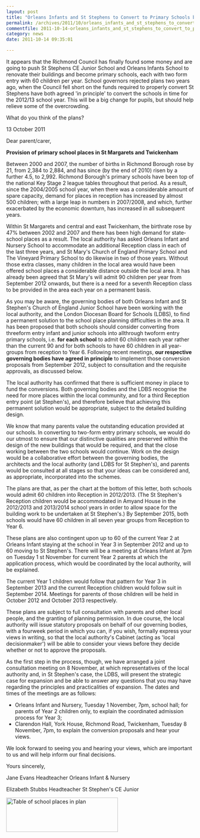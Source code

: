 ```yaml
---
layout: post
title: "Orleans Infants and St Stephens to Convert to Primary Schools by September 2012"
permalink: /archives/2011/10/orleans_infants_and_st_stephens_to_convert_to_prim.html
commentfile: 2011-10-14-orleans_infants_and_st_stephens_to_convert_to_prim
category: news
date: 2011-10-14 09:35:01

---
```


It appears that the Richmond Council has finally found some money and are going to push St Stephens CE Junior School and Orleans Infants School to renovate their buildings and become primary schools, each with two form entry with 60 children per year. School governors rejected plans two years ago, when the Council fell short on the funds required to properly convert St Stephens have both agreed 'in principle' to convert the schools in time for the 2012/13 school year. This will be a big change for pupils, but should help relieve some of the overcrowding.

What do you think of the plans?

<div markdown="1" class="letter">
13 October 2011

Dear parent/carer,

**Provision of primary school places in St Margarets and Twickenham**

Between 2000 and 2007, the number of births in Richmond Borough rose by 21, from 2,384 to 2,884, and has since (by the end of 2010) risen by a further 4.5, to 2,992. Richmond Borough's primary schools have been top of the national Key Stage 2 league tables throughout that period. As a result, since the 2004/2005 school year, when there was a considerable amount of spare capacity, demand for places in reception has increased by almost 500 children; with a large leap in numbers in 2007/2008, and which, further exacerbated by the economic downturn, has increased in all subsequent years.

Within St Margarets and central and east Twickenham, the birth­rate rose by 47% between 2002 and 2007 and there has been high demand for state­school places as a result. The local authority has asked Orleans Infant and Nursery School to accommodate an additional Reception class in each of the last three years, and St Mary's Church of England Primary School and The Vineyard Primary School to do likewise in two of those years. Without those extra classes, many children in the local area would have been offered school places a considerable distance outside the local area. It has already been agreed that St Mary's will admit 90 children per year from September 2012 onwards, but there is a need for a seventh Reception class to be provided in the area each year on a permanent basis.

As you may be aware, the governing bodies of both Orleans Infant and St Stephen's Church of England Junior School have been working with the local authority, and the London Diocesan Board for Schools (LDBS), to find a permanent solution to the school place planning difficulties in the area. It has been proposed that both schools should consider converting from three­form entry infant and junior schools into all­through two­form entry primary schools, i.e. **for each school** to admit 60 children each year rather than the current 90 and for both schools to have 60 children in all year­groups from reception to Year 6. Following recent meetings, **our respective governing bodies have agreed in principle** to implement those conversion proposals from September 2012, subject to consultation and the requisite approvals, as discussed below.

The local authority has confirmed that there is sufficient money in place to fund the conversions. Both governing bodies and the LDBS recognise the need for more places within the local community, and for a third Reception entry point (at Stephen's), and therefore believe that achieving this permanent solution would be appropriate, subject to the detailed building design.

We know that many parents value the outstanding education provided at our schools. In converting to two-­form entry primary schools, we would do our utmost to ensure that our distinctive qualities are preserved within the design of the new buildings that would be required, and that the close working between the two schools would continue. Work on the design would be a collaborative effort between the governing bodies, the architects and the local authority (and LDBS for St Stephen's), and parents would be consulted at all stages so that your ideas can be considered and, as appropriate, incorporated into the schemes.

The plans are that, as per the chart at the bottom of this letter, both schools would admit 60 children into Reception in 2012/2013. (The St Stephen's Reception children would be accommodated in Amyand House in the 2012/2013 and 2013/2014 school years in order to allow space for the building work to be undertaken at St Stephen's.) By September 2015, both schools would have 60 children in all seven year­ groups from Reception to Year 6.

These plans are also contingent upon up to 60 of the current Year 2 at Orleans Infant staying at the school in Year 3 in September 2012 and up to 60 moving to St Stephen's. There will be a meeting at Orleans Infant at 7pm on Tuesday 1 st November for current Year 2 parents at which the application process, which would be coordinated by the local authority, will be explained.

The current Year 1 children would follow that pattern for Year 3 in September 2013 and the current Reception children would follow suit in September 2014. Meetings for parents of those children will be held in October 2012 and October 2013 respectively.

These plans are subject to full consultation with parents and other local people, and the granting of planning permission. In due course, the local authority will issue statutory proposals on behalf of our governing bodies, with a four­week period in which you can, if you wish, formally express your views in writing, so that the local authority's Cabinet (acting as 'local decision­maker') will be able to consider your views before they decide whether or not to approve the proposals.

As the first step in the process, though, we have arranged a joint consultation meeting on 8 November, at which representatives of the local authority and, in St Stephen's case, the LDBS, will present the strategic case for expansion and be able to answer any questions that you may have regarding the principles and practicalities of expansion. The dates and times of the meetings are as follows:

-   Orleans Infant and Nursery, Tuesday 1 November, 7pm, school hall; for parents of Year 2 children only, to explain the coordinated admission process for Year 3;
-   Clarendon Hall, York House, Richmond Road, Twickenham, Tuesday 8 November, 7pm, to explain the conversion proposals and hear your views.

We look forward to seeing you and hearing your views, which are important to us and will help inform our final decisions.

Yours sincerely,

Jane Evans
Headteacher
Orleans Infant & Nursery

Elizabeth Stubbs
Headteacher
St Stephen's CE Junior

<a href="/assets/images/2011/primary_places_plan_201110.jpg" title="See larger version of - Table of school places in plan"><img src="/assets/images/2011/primary_places_plan_201110_thumb.jpg" width="300" height="92" alt="Table of school places in plan" class=" center" /></a>

</div>

